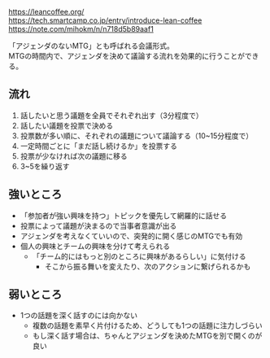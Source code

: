 <https://leancoffee.org/>  
<https://tech.smartcamp.co.jp/entry/introduce-lean-coffee>  
<https://note.com/mihokm/n/n718d5b89aaf1>

「アジェンダのないMTG」とも呼ばれる会議形式。  
MTGの時間内で、アジェンダを決めて議論する流れを効果的に行うことができる。

## 流れ
1. 話したいと思う議題を全員でそれぞれ出す（3分程度で）
2. 話したい議題を投票で決める
3. 投票数が多い順に、それぞれの議題について議論する（10~15分程度で）
4. 一定時間ごとに「まだ話し続けるか」を投票する
5. 投票が少なければ次の議題に移る
6. 3~5を繰り返す

## 強いところ
* 「参加者が強い興味を持つ」トピックを優先して網羅的に話せる
* 投票によって議題が決まるので当事者意識が出る
* アジェンダを考えなくていいので、突発的に開く感じのMTGでも有効
* 個人の興味とチームの興味を分けて考えられる
	- 「チーム的にはもっと別のところに興味があるらしい」に気付ける
		- そこから振る舞いを変えたり、次のアクションに繋げられるかも

## 弱いところ
* 1つの話題を深く話すのには向かない
	- 複数の話題を素早く片付けるため、どうしても1つの話題に注力しづらい
	- もし深く話す場合は、ちゃんとアジェンダを決めたMTGを別で開くのが良い